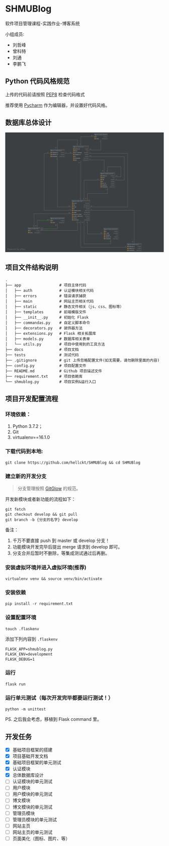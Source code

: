 # SHMUBlog
软件项目管理课程-实践作业-博客系统

小组成员:
- 刘哲峰
- 曾科特
- 刘通
- 李鹏飞

## Python 代码风格规范
上传的代码前请按照 [PEP8](https://www.python.org/dev/peps/pep-0008/) 检查代码格式

推荐使用 [Pycharm](https://www.jetbrains.com/pycharm/) 作为编辑器，并设置好代码风格。

## 数据库总体设计

![数据库总体设计图](docs/数据库总体设计.png)

## 项目文件结构说明
    .
    ├── app                 # 项目主体代码
    │   ├── auth            # 认证模块相关代码 
    │   ├── errors          # 错误请求捕获
    │   ├── main            # 网站主页相关代码
    │   ├── static          # 静态文件相关（js、css、图标等）
    │   ├── templates       # 前端模版文件
    │   ├── __init__.py     # 初始化 Flask
    │   ├── commandas.py    # 自定义脚本命令
    │   ├── decorators.py   # 装饰器方法
    │   ├── extensions.py   # Flask 相关拓展库
    │   ├── models.py       # 数据库相关表单
    │   └── utils.py        # 项目中使用到的工具方法
    ├── docs                # 项目文档
    ├── tests               # 测试代码
    ├── .gitignore          # git 上传忽略配置文件(️如无需要，请勿删除里面的内容)
    ├── config.py           # 项目配置文件
    ├── README.md           # Github 项目描述文件
    ├── requirement.txt     # 项目依赖库
    └── shmublog.py         # 项目实例&运行入口

## 项目开发配置流程
### 环境依赖：
1. Python 3.7.2；
2. Git
3. virtualenv==16.1.0

### 下载代码到本地:
```commandline
git clone https://github.com/hellckt/SHMUBlog && cd SHMUBlog
```

### 建立新的开发分支
> 分支管理按照 [GitGlow](https://www.atlassian.com/git/tutorials/comparing-workflows/gitflow-workflow)
的规范。

开发新模块或者新功能的流程如下：
```commandline
git fetch
git checkout develop && git pull
git branch -b {分支的名字} develop
```

备注：

1. 千万不要直接 push 到 master 或 develop 分支！
2. 功能模块开发完毕后提出 merge 请求到 develop 即可。
3. 分支合并后暂时不删除，等集成测试通过后再删。


### 安装虚拟环境并进入虚拟环境(推荐)
```commandline
virtualenv venv && source venv/bin/activate
```

### 安装依赖
```commandline
pip install -r requirement.txt
```

### 设置配置环境
```commandline
touch .flaskenv
```

添加下列内容到 `.flaskenv`
```
FLASK_APP=shmublog.py
FLASK_ENV=development
FLASK_DEBUG=1
```

### 运行
```commandline
flask run
```

### 运行单元测试（每次开发完毕都要运行测试！）
```commandline
python -m unittest
```

PS. 之后我会考虑，移植到 Flask command 里。

## 开发任务
- [x] 基础项目框架的搭建
- [x] 项目基础开发文档
- [x] 基础项目框架的单元测试
- [x] 认证模块
- [x] 总体数据库设计
- [ ] 认证模块的单元测试
- [ ] 用户模块
- [ ] 用户模块的单元测试
- [ ] 博文模块
- [ ] 博文模块的单元测试
- [ ] 管理员模块
- [ ] 管理员模块的单元测试
- [ ] 网站主页
- [ ] 网站主页的单元测试
- [ ] 页面美化（图标、图片、等）
